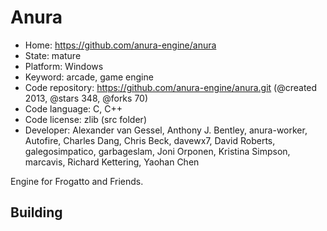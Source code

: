 # Anura

- Home: https://github.com/anura-engine/anura
- State: mature
- Platform: Windows
- Keyword: arcade, game engine
- Code repository: https://github.com/anura-engine/anura.git (@created 2013, @stars 348, @forks 70)
- Code language: C, C++
- Code license: zlib (src folder)
- Developer: Alexander van Gessel, Anthony J. Bentley, anura-worker, Autofire, Charles Dang, Chris Beck, davewx7, David Roberts, galegosimpatico, garbageslam, Joni Orponen, Kristina Simpson, marcavis, Richard Kettering, Yaohan Chen

Engine for Frogatto and Friends.

## Building
